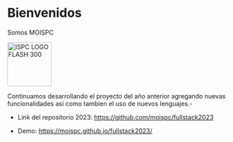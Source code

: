 
# Bienvenidos
Somos MOISPC


<img src="https://github.com/moispc/moispc2024/assets/93268035/aeac97d2-0a53-44f0-b468-c1bf383adfb3" alt="ISPC LOGO FLASH 300" width="100"/>




Continuamos desarrollando el proyecto del año anterior agregando nuevas funcionalidades asi como tambien el uso de nuevos lenguajes.-

- Link del repositorio 2023: https://github.com/moispc/fullstack2023

- Demo: https://moispc.github.io/fullstack2023/
